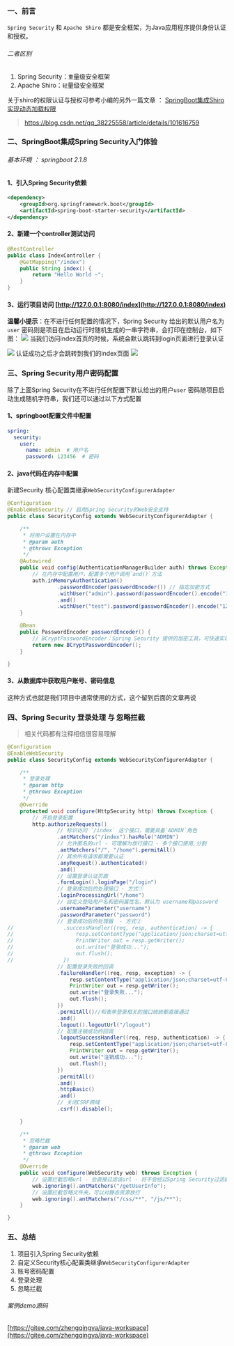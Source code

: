﻿### 一、前言

`Spring Security` 和 `Apache Shiro` 都是安全框架，为Java应用程序提供身份认证和授权。

###### 二者区别
1. Spring Security：`重`量级安全框架
2. Apache Shiro：`轻`量级安全框架


关于shiro的权限认证与授权可参考小编的另外一篇文章 ： [SpringBoot集成Shiro 实现动态加载权限](https://blog.csdn.net/qq_38225558/article/details/101616759)

> https://blog.csdn.net/qq_38225558/article/details/101616759

### 二、SpringBoot集成Spring Security入门体验

###### 基本环境 ： springboot 2.1.8

#### 1、引入Spring Security依赖

```xml
<dependency>
    <groupId>org.springframework.boot</groupId>
    <artifactId>spring-boot-starter-security</artifactId>
</dependency>
```

#### 2、新建一个controller测试访问

```java
@RestController
public class IndexController {
    @GetMapping("/index")
    public String index() {
        return "Hello World ~";
    }
}
```

#### 3、运行项目访问 [http://127.0.0.1:8080/index](http://127.0.0.1:8080/index)

**温馨小提示**：在不进行任何配置的情况下，Spring Security 给出的默认用户名为`user` 密码则是项目在启动运行时随机生成的一串字符串，会打印在控制台，如下图： 
![](./images/20230912144040279.png)
当我们访问index首页的时候，系统会默认跳转到login页面进行登录认证

![](./images/20230912144040340.png)
认证成功之后才会跳转到我们的index页面
![](./images/20230912144040398.png)

### 三、Spring Security用户密码配置

除了上面Spring Security在不进行任何配置下默认给出的用户`user` 密码随项目启动生成随机字符串，我们还可以通过以下方式配置

#### 1、springboot配置文件中配置

```yml
spring:
  security:
    user:
      name: admin  # 用户名
      password: 123456  # 密码
```

#### 2、java代码在内存中配置

新建Security 核心配置类继承`WebSecurityConfigurerAdapter `

```java
@Configuration
@EnableWebSecurity // 启用Spring Security的Web安全支持
public class SecurityConfig extends WebSecurityConfigurerAdapter {

    /**
     * 将用户设置在内存中
     * @param auth
     * @throws Exception
     */
    @Autowired
    public void config(AuthenticationManagerBuilder auth) throws Exception {
        // 在内存中配置用户，配置多个用户调用`and()`方法
        auth.inMemoryAuthentication()
                .passwordEncoder(passwordEncoder()) // 指定加密方式
                .withUser("admin").password(passwordEncoder().encode("123456")).roles("ADMIN")
                .and()
                .withUser("test").password(passwordEncoder().encode("123456")).roles("USER");
    }

    @Bean
    public PasswordEncoder passwordEncoder() {
        // BCryptPasswordEncoder：Spring Security 提供的加密工具，可快速实现加密加盐
        return new BCryptPasswordEncoder();
    }

}
```

#### 3、从数据库中获取用户账号、密码信息

这种方式也就是我们项目中通常使用的方式，这个留到后面的文章再说

### 四、Spring Security 登录处理 与 忽略拦截
> 相关代码都有注释相信很容易理解

```java
@Configuration
@EnableWebSecurity
public class SecurityConfig extends WebSecurityConfigurerAdapter {

    /**
     * 登录处理
     * @param http
     * @throws Exception
     */
    @Override
    protected void configure(HttpSecurity http) throws Exception {
        // 开启登录配置
        http.authorizeRequests()
                // 标识访问 `/index` 这个接口，需要具备`ADMIN`角色
                .antMatchers("/index").hasRole("ADMIN")
                // 允许匿名的url - 可理解为放行接口 - 多个接口使用,分割
                .antMatchers("/", "/home").permitAll()
                // 其余所有请求都需要认证
                .anyRequest().authenticated()
                .and()
                // 设置登录认证页面
                .formLogin().loginPage("/login")
                // 登录成功后的处理接口 - 方式①
                .loginProcessingUrl("/home")
                // 自定义登陆用户名和密码属性名，默认为 username和password
                .usernameParameter("username")
                .passwordParameter("password")
                // 登录成功后的处理器  - 方式②
//                .successHandler((req, resp, authentication) -> {
//                    resp.setContentType("application/json;charset=utf-8");
//                    PrintWriter out = resp.getWriter();
//                    out.write("登录成功...");
//                    out.flush();
//                })
                // 配置登录失败的回调
                .failureHandler((req, resp, exception) -> {
                    resp.setContentType("application/json;charset=utf-8");
                    PrintWriter out = resp.getWriter();
                    out.write("登录失败...");
                    out.flush();
                })
                .permitAll()//和表单登录相关的接口统统都直接通过
                .and()
                .logout().logoutUrl("/logout")
                // 配置注销成功的回调
                .logoutSuccessHandler((req, resp, authentication) -> {
                    resp.setContentType("application/json;charset=utf-8");
                    PrintWriter out = resp.getWriter();
                    out.write("注销成功...");
                    out.flush();
                })
                .permitAll()
                .and()
                .httpBasic()
                .and()
                // 关闭CSRF跨域
                .csrf().disable();

    }

    /**
     * 忽略拦截
     * @param web
     * @throws Exception
     */
    @Override
    public void configure(WebSecurity web) throws Exception {
        // 设置拦截忽略url - 会直接过滤该url - 将不会经过Spring Security过滤器链
        web.ignoring().antMatchers("/getUserInfo");
        // 设置拦截忽略文件夹，可以对静态资源放行
        web.ignoring().antMatchers("/css/**", "/js/**");
    }

}
```

### 五、总结

1. 项目引入Spring Security依赖
2. 自定义Security核心配置类继承`WebSecurityConfigurerAdapter`
3. 账号密码配置
4. 登录处理
5. 忽略拦截

######  案例demo源码

[https://gitee.com/zhengqingya/java-workspace](https://gitee.com/zhengqingya/java-workspace)





